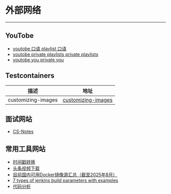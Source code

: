 # 外部网络
---

## YouTobe

- [youtobe 口语 playlist 口语](https://www.youtube.com/watch?v=NfvkoQwEjjM&list=PLGsNz6F-e2fjdoz0RpDgmtw4BBBVK_6xK)
- [youtobe private playlists private playlists](https://youtobe.com/feed/playlists)
- [youtobe you private you](https://youtobe.com/feed/you)

## Testcontainers
|描述|地址|
|  ----  | ----  |
|customizing-images|[customizing-images](https://java.testcontainers.org/features/configuration/#customizing-images)|

## 面试网站

- [CS-Notes](https://github.shao.sh/CyC2018/CS-Notes)

## 常用工具网站

- [时间戳转换](https://tool.lu/timestamp/)
- [头条视频下载](https://snapany.com/zh)
- [目前国内可用Docker镜像源汇总（截至2025年8月）](https://www.coderjia.cn/archives/dba3f94c-a021-468a-8ac6-e840f85867ea)
- [7 types of jenkins build parameters with examples](https://codefresh.io/learn/jenkins/7-types-of-jenkins-build-parameters-with-examples/)
- [代码分析](https://deepwiki.com/CyC2018/CS-Notes)